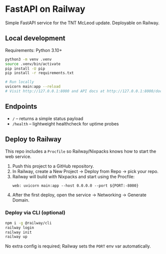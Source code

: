 # FastAPI on Railway

Simple FastAPI service for the TNT McLeod update. Deployable on Railway.

## Local development

Requirements: Python 3.10+

```bash
python3 -m venv .venv
source .venv/bin/activate
pip install -U pip
pip install -r requirements.txt

# Run locally
uvicorn main:app --reload
# Visit http://127.0.0.1:8000 and API docs at http://127.0.0.1:8000/docs
```

## Endpoints

- `/` – returns a simple status payload
- `/health` – lightweight healthcheck for uptime probes

## Deploy to Railway

This repo includes a `Procfile` so Railway/Nixpacks knows how to start the web service.

1. Push this project to a GitHub repository.
2. In Railway, create a New Project → Deploy from Repo → pick your repo.
3. Railway will build with Nixpacks and start using the Procfile:
   ```
   web: uvicorn main:app --host 0.0.0.0 --port ${PORT:-8000}
   ```
4. After the first deploy, open the service → Networking → Generate Domain.

### Deploy via CLI (optional)

```bash
npm i -g @railway/cli
railway login
railway init
railway up
```

No extra config is required; Railway sets the `PORT` env var automatically.


